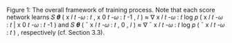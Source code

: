 Figure 1: The overall framework of training process. Note that each score network learns 𝑆 𝜽 ( x 𝑙 𝑡 -𝜔 : 𝑡 , x 0 𝑡 -𝜔 : 𝑡 -1 , 𝑙 ) ≈ ∇ x 𝑙 𝑡 -𝜔 : 𝑡 log 𝑝 ( x 𝑙 𝑡 -𝜔 : 𝑡 | x 0 𝑡 -𝜔 : 𝑡 -1 ) and 𝑆 𝜽 ( ¯ x 𝑙 𝑡 -𝜔 : 𝑡 , 0 , 𝑙 ) ≈ ∇ ¯ x 𝑙 𝑡 -𝜔 : 𝑡 log 𝑝 ( ¯ x 𝑙 𝑡 -𝜔 : 𝑡 ) , respectively (cf. Section 3.3).
